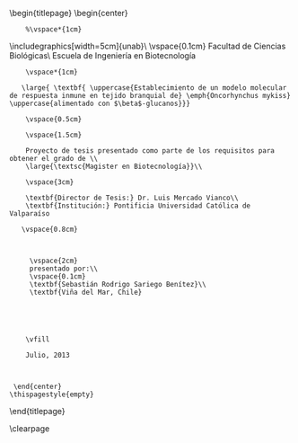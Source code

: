 
\begin{titlepage}
    \begin{center}
    
        %\vspace*{1cm}
        
\includegraphics[width=5cm]{unab}\\
\vspace{0.1cm}
Facultad de Ciencias Biológicas\\
Escuela de Ingeniería en Biotecnología

        \vspace*{1cm}
        
       \large{ \textbf{ \uppercase{Establecimiento de un modelo molecular de respuesta inmune en tejido branquial de} \emph{Oncorhynchus mykiss} \uppercase{alimentado con $\beta$-glucanos}}}
        
        \vspace{0.5cm}
        
        \vspace{1.5cm}
 
        Proyecto de tesis presentado como parte de los requisitos para obtener el grado de \\
        \large{\textsc{Magister en Biotecnología}}\\ 
        
        \vspace{3cm}        
         
        \textbf{Director de Tesis:} Dr. Luis Mercado Vianco\\
        \textbf{Institución:} Pontificia Universidad Católica de Valparaíso       
       
       \vspace{0.8cm}          
        
             
        
         \vspace{2cm}
         presentado por:\\
         \vspace{0.1cm}
         \textbf{Sebastián Rodrigo Sariego Benítez}\\
         \textbf{Viña del Mar, Chile}
         
       

        
        
        \vfill
  
        Julio, 2013
        
 
 
     \end{center}
    \thispagestyle{empty}
\end{titlepage} 


\clearpage
